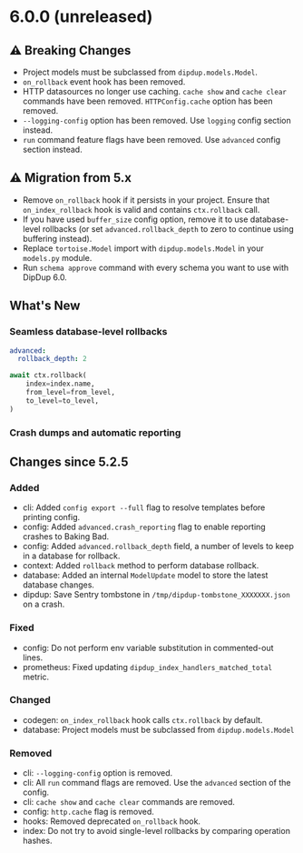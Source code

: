# 6.0.0 (unreleased)

## ⚠ Breaking Changes

- Project models must be subclassed from `dipdup.models.Model`.
- `on_rollback` event hook has been removed.
- HTTP datasources no longer use caching. `cache show` and `cache clear` commands have been removed. `HTTPConfig.cache` option has been removed.
- `--logging-config` option has been removed. Use `logging` config section instead.
- `run` command feature flags have been removed. Use `advanced` config section instead.

## ⚠ Migration from 5.x

- Remove `on_rollback` hook if it persists in your project. Ensure that `on_index_rollback` hook is valid and contains `ctx.rollback` call.
- If you have used `buffer_size` config option, remove it to use database-level rollbacks (or set `advanced.rollback_depth` to zero to continue using buffering instead).
- Replace `tortoise.Model` import with `dipdup.models.Model` in your `models.py` module.
- Run `schema approve` command with every schema you want to use with DipDup 6.0.  

## What's New

### Seamless database-level rollbacks

```yaml
advanced:
  rollback_depth: 2
```

```python
await ctx.rollback(
    index=index.name,
    from_level=from_level,
    to_level=to_level,
)
```

### Crash dumps and automatic reporting


## Changes since 5.2.5

### Added

- cli: Added `config export --full` flag to resolve templates before printing config.
- config: Added `advanced.crash_reporting` flag to enable reporting crashes to Baking Bad.
- config: Added `advanced.rollback_depth` field, a number of levels to keep in a database for rollback.
- context: Added `rollback` method to perform database rollback.
- database: Added an internal `ModelUpdate` model to store the latest database changes.
- dipdup: Save Sentry tombstone in `/tmp/dipdup-tombstone_XXXXXXX.json` on a crash.

### Fixed

- config: Do not perform env variable substitution in commented-out lines.
- prometheus: Fixed updating `dipdup_index_handlers_matched_total` metric.

### Changed

- codegen: `on_index_rollback` hook calls `ctx.rollback` by default.
- database: Project models must be subclassed from `dipdup.models.Model`

### Removed

- cli: `--logging-config` option is removed.
- cli: All `run` command flags are removed. Use the `advanced` section of the config.
- cli: `cache show` and `cache clear` commands are removed.
- config: `http.cache` flag is removed.
- hooks: Removed deprecated `on_rollback` hook.
- index: Do not try to avoid single-level rollbacks by comparing operation hashes.
